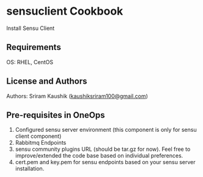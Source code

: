 sensuclient Cookbook
====================
Install Sensu Client

Requirements
------------
OS: RHEL, CentOS

License and Authors
-------------------
Authors:
Sriram Kaushik (kaushiksriram100@gmail.com)

Pre-requisites in OneOps
-----------------------
1. Configured sensu server environment (this component is only for sensu client component)
2. Rabbitmq Endpoints
3. sensu community plugins URL (should be tar.gz for now). Feel free to improve/extended the code base based on individual preferences.
4. cert.pem and key.pem for sensu endpoints based on your sensu server installation.
